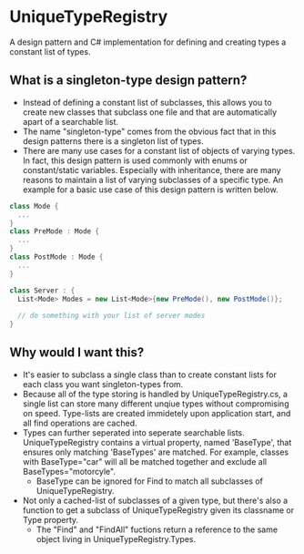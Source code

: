 # UniqueTypeRegistry
A design pattern and C# implementation for defining and creating types a constant list of types.

## What is a singleton-type design pattern?
* Instead of defining a constant list of subclasses, this allows you to create new classes that subclass one file and that are automatically apart of a searchable list.
* The name "singleton-type" comes from the obvious fact that in this design patterns there is a singleton list of types.
* There are many use cases for a constant list of objects of varying types. In fact, this design pattern is used commonly with enums or constant/static variables. Especially with inheritance, there are many reasons to maintain a list of varying subclasses of a specific type. An example for a basic use case of this design pattern is written below.
```c#
class Mode {
  ...
}
class PreMode : Mode {
  ...
}
class PostMode : Mode {
  ...
}

class Server : {
  List<Mode> Modes = new List<Mode>{new PreMode(), new PostMode()};
  
  // do something with your list of server modes
}
```

## Why would I want this?
* It's easier to subclass a single class than to create constant lists for each class you want singleton-types from.
* Because all of the type storing is handled by UniqueTypeRegistry.cs, a single list can store many different unqiue types without compromising on speed. Type-lists are created immidetely upon application start, and all find operations are cached.
* Types can further seperated into seperate searchable lists. UniqueTypeRegistry contains a virtual property, named 'BaseType', that ensures only matching 'BaseTypes' are matched. For example, classes with BaseType="car" will all be matched together and exclude all BaseTypes="motorcyle".
    - BaseType can be ignored for Find to match all subclasses of UniqueTypeRegistry.
* Not only a cached-list of subclasses of a given type, but there's also a function to get a subclass of UniqueTypeRegistry given its classname or Type property.
    -  The "Find" and "FindAll" fuctions return a reference to the same object living in UniqueTypeRegistry.Types.

